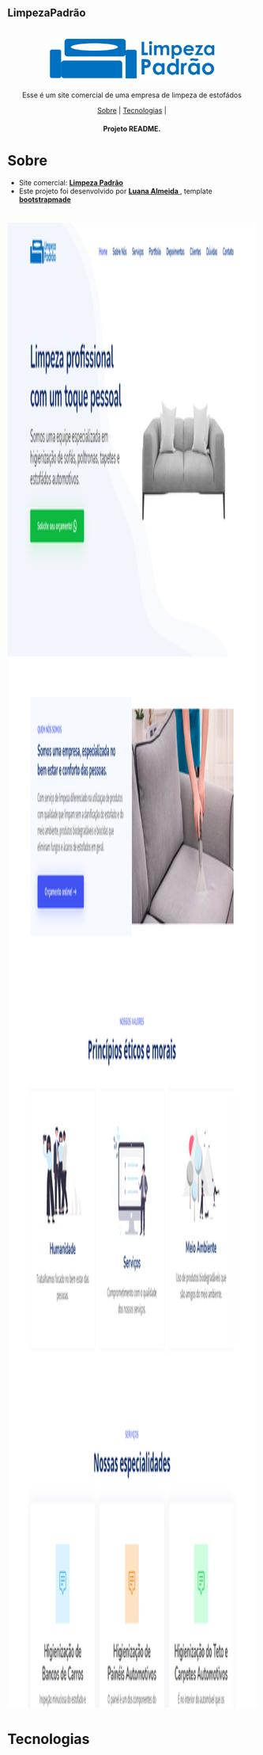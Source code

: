## LimpezaPadrão



<h1 align="center">
    <img alt="limpezapadrao" title="limpezapadrao" src="https://github.com/luanaAlm/limpezapadrao/blob/main/static/img/logo2.png" height="80"  />
</h1>
<p align="center">Esse é um site comercial de uma empresa de limpeza de estofádos</p>

<p align="center">
    <a href="#sobre">Sobre</a> | 
    <a href="#Tecnologias">Tecnologias</a> | 
</p>

<h4 align="center"> Projeto README.</h4>

# Sobre

 - Site comercial: **[ Limpeza Padrão ](https://limpezapadrao.herokuapp.com/)**
 - Este projeto foi desenvolvido por **[ Luana Almeida ](https://github.com/luanaAlm)** , template **[ bootstrapmade ](https://bootstrapmade.com/flexstart-bootstrap-startup-template/)**

<h1 align = "center">
    <img alt = "limpezapadrao" title = "limpezapadrao" src = "https://github.com/luanaAlm/limpezapadrao/blob/main/static/img/screencapture-limpezapadrao-herokuapp-2021-10-18-19_32_44.png" height="3000"/>
</h1>


# Tecnologias
